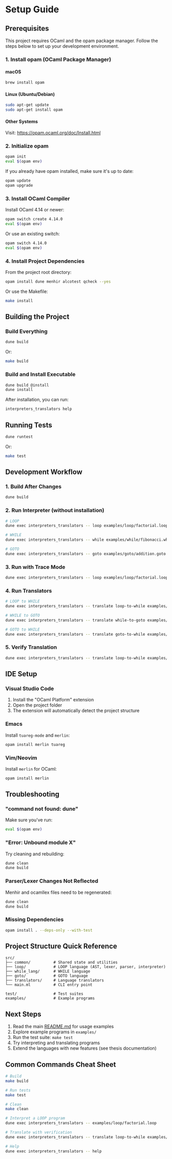 # Setup Guide

## Prerequisites

This project requires OCaml and the opam package manager. Follow the steps below to set up your development environment.

### 1. Install opam (OCaml Package Manager)

#### macOS
```bash
brew install opam
```

#### Linux (Ubuntu/Debian)
```bash
sudo apt-get update
sudo apt-get install opam
```

#### Other Systems
Visit: https://opam.ocaml.org/doc/Install.html

### 2. Initialize opam

```bash
opam init
eval $(opam env)
```

If you already have opam installed, make sure it's up to date:
```bash
opam update
opam upgrade
```

### 3. Install OCaml Compiler

Install OCaml 4.14 or newer:
```bash
opam switch create 4.14.0
eval $(opam env)
```

Or use an existing switch:
```bash
opam switch 4.14.0
eval $(opam env)
```

### 4. Install Project Dependencies

From the project root directory:

```bash
opam install dune menhir alcotest qcheck --yes
```

Or use the Makefile:
```bash
make install
```

## Building the Project

### Build Everything

```bash
dune build
```

Or:
```bash
make build
```

### Build and Install Executable

```bash
dune build @install
dune install
```

After installation, you can run:
```bash
interpreters_translators help
```

## Running Tests

```bash
dune runtest
```

Or:
```bash
make test
```

## Development Workflow

### 1. Build After Changes
```bash
dune build
```

### 2. Run Interpreter (without installation)
```bash
# LOOP
dune exec interpreters_translators -- loop examples/loop/factorial.loop

# WHILE
dune exec interpreters_translators -- while examples/while/fibonacci.while

# GOTO
dune exec interpreters_translators -- goto examples/goto/addition.goto
```

### 3. Run with Trace Mode
```bash
dune exec interpreters_translators -- loop examples/loop/factorial.loop --trace
```

### 4. Run Translators
```bash
# LOOP to WHILE
dune exec interpreters_translators -- translate loop-to-while examples/loop/factorial.loop

# WHILE to GOTO
dune exec interpreters_translators -- translate while-to-goto examples/while/fibonacci.while

# GOTO to WHILE
dune exec interpreters_translators -- translate goto-to-while examples/goto/addition.goto
```

### 5. Verify Translation
```bash
dune exec interpreters_translators -- translate loop-to-while examples/loop/factorial.loop --verify
```

## IDE Setup

### Visual Studio Code

1. Install the "OCaml Platform" extension
2. Open the project folder
3. The extension will automatically detect the project structure

### Emacs

Install `tuareg-mode` and `merlin`:
```bash
opam install merlin tuareg
```

### Vim/Neovim

Install `merlin` for OCaml:
```bash
opam install merlin
```

## Troubleshooting

### "command not found: dune"

Make sure you've run:
```bash
eval $(opam env)
```

### "Error: Unbound module X"

Try cleaning and rebuilding:
```bash
dune clean
dune build
```

### Parser/Lexer Changes Not Reflected

Menhir and ocamllex files need to be regenerated:
```bash
dune clean
dune build
```

### Missing Dependencies

```bash
opam install . --deps-only --with-test
```

## Project Structure Quick Reference

```
src/
├── common/          # Shared state and utilities
├── loop/            # LOOP language (AST, lexer, parser, interpreter)
├── while_lang/      # WHILE language
├── goto/            # GOTO language
├── translators/     # Language translators
└── main.ml          # CLI entry point

test/                # Test suites
examples/            # Example programs
```

## Next Steps

1. Read the main [README.md](README.md) for usage examples
2. Explore example programs in `examples/`
3. Run the test suite: `make test`
4. Try interpreting and translating programs
5. Extend the languages with new features (see thesis documentation)

## Common Commands Cheat Sheet

```bash
# Build
make build

# Run tests
make test

# Clean
make clean

# Interpret a LOOP program
dune exec interpreters_translators -- examples/loop/factorial.loop

# Translate with verification
dune exec interpreters_translators -- translate loop-to-while examples/loop/factorial.loop --verify

# Help
dune exec interpreters_translators -- help
```

